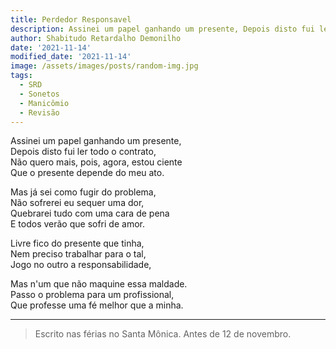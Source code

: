 ```yaml
---
title: Perdedor Responsavel
description: Assinei um papel ganhando um presente, Depois disto fui ler todo o contrato...
author: Shabitudo Retardalho Demonilho
date: '2021-11-14'
modified_date: '2021-11-14'
image: /assets/images/posts/random-img.jpg
tags:
  - SRD
  - Sonetos
  - Manicômio
  - Revisão
---   
```

Assinei um papel ganhando um presente,    
Depois disto fui ler todo o contrato,    
Não quero mais, pois, agora, estou ciente    
Que o presente depende do meu ato.    
    
Mas já sei como fugir do problema,    
Não sofrerei eu sequer uma dor,    
Quebrarei tudo com uma cara de pena    
E todos verão que sofri de amor.    
    
Livre fico do presente que tinha,    
Nem preciso trabalhar para o tal,    
Jogo no outro a responsabilidade,    
    
Mas n'um que não maquine essa maldade.    
Passo o problema para um profissional,    
Que professe uma fé melhor que a minha.    

______

> Escrito nas férias no Santa Mônica. Antes de 12 de novembro.    
